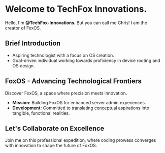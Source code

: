 # Welcome to TechFox Innovations.

Hello, I'm **@TechFox-Innovations**. But you can call me Chris! I am the creator of FoxOS.

## Brief Introduction

- Aspiring technologist with a focus on OS creation.
- Goal-driven individual working towards proficiency in device rooting and OS design.

## FoxOS - Advancing Technological Frontiers

Discover FoxOS, a space where precision meets innovation.

- **Mission:** Building FoxOS for enhanced server admin experiences.
- **Development:** Committed to translating conceptual aspirations into tangible, functional realities.

## Let's Collaborate on Excellence

Join me on this professional expedition, where coding prowess converges with innovation to shape the future of FoxOS.
